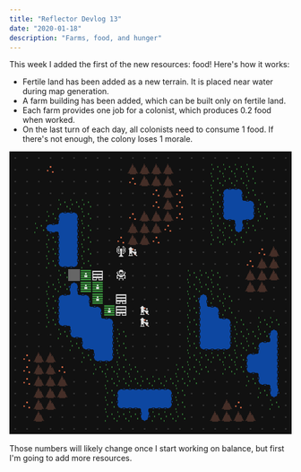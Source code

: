 ```yaml
---
title: "Reflector Devlog 13"
date: "2020-01-18"
description: "Farms, food, and hunger"
---
```


This week I added the first of the new resources: food! Here's how it works:

- Fertile land has been added as a new terrain. It is placed near water during map generation.
- A farm building has been added, which can be built only on fertile land.
- Each farm provides one job for a colonist, which produces 0.2 food when worked.
- On the last turn of each day, all colonists need to consume 1 food. If there's not enough, the colony loses 1 morale.

![Colony with farms](./farms.png)

Those numbers will likely change once I start working on balance, but first I'm going to add more resources.
